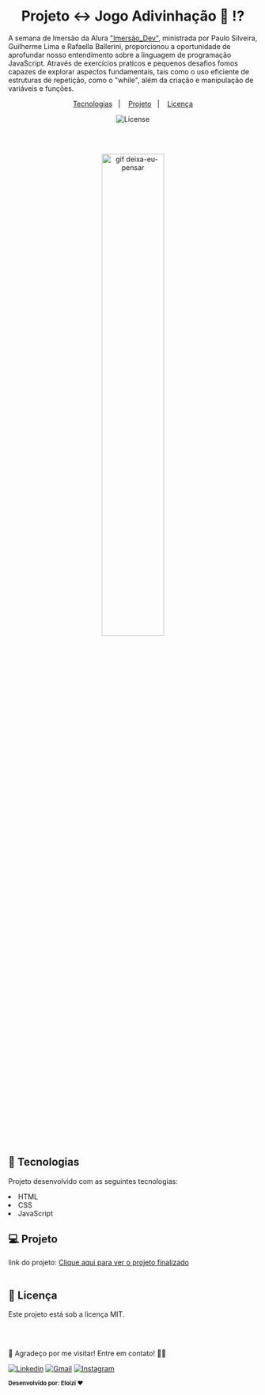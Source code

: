 # <h1 align="center"> Projeto ↔️ Jogo Adivinhação  🤔 ⁉️ </h1>
<p >
A semana de Imersão da Alura <a href="https://cursos.alura.com.br/imersao?utm_source=social&utm_medium=whatsapp&utm_campaign=imers%C3%A3odev7">"Imersão_Dev"</a>, ministrada por Paulo Silveira, Guilherme Lima e Rafaella Ballerini, proporcionou a oportunidade de aprofundar nosso entendimento sobre a linguagem de programação JavaScript. Através de exercícios praticos e pequenos desafios fomos capazes de explorar aspectos fundamentais, tais como o uso eficiente de estruturas de repetição, como o "while", além da criação e manipulação de variáveis e funções.
</p>

<p align="center">
  <a href="#-tecnologias">Tecnologias</a>&nbsp;&nbsp;&nbsp;|&nbsp;&nbsp;&nbsp;
  <a href="#-projeto">Projeto</a>&nbsp;&nbsp;&nbsp;|&nbsp;&nbsp;&nbsp;
  <a href="#memo-licença">Licença</a>
</p>


<p align="center">
  <img alt="License" src="https://img.shields.io/static/v1?label=license&message=MIT&color=49AA26&labelColor=000000">
</p>
<br>
<br>
<p align="center"><img width="50%" src="https://media.tenor.com/BhcXxJfvdIcAAAAd/pensando-deixa-eu-pensar.gif" alt="gif deixa-eu-pensar"></p>
<br>
<br>

## 🚀 Tecnologias

Projeto desenvolvido com as seguintes tecnologias:

<li> HTML
<li> CSS 
<li> JavaScript


## 💻 Projeto
link do projeto: <a href="https://eloizi.github.io/Jogo_Adivinha-o/" alt="link para acessar o site">Clique aqui para ver o projeto finalizado</a><br><br>


## :memo: Licença

<p>Este projeto está sob a licença MIT.
<br>

 <br><br>

 👋 Agradeço por me visitar! Entre em contato! 💬✨

[![Linkedin](https://img.shields.io/badge/Acesse%20o%20meu-Linkedin-blue?style=for-the-badge&logo=Linkedin&logoColor=white)](https://www.linkedin.com/in/eloizi-nogueira-da-silva/) [![Gmail](https://img.shields.io/badge/Entre%20em%20Contato-red?style=for-the-badge&logo=Gmail&logoColor=white&link=mailto:nogueira.eloizi@gmail.com)](mailto:nogueira.eloizi@gmail.com) [![Instagram](https://img.shields.io/badge/Instagram-e4405f?style=for-the-badge&logo=Instagram&logoColor=white&link=https://www.instagram.com/eloizisilva16/)](https://www.instagram.com/eloizisilva16/)

<sub><b>Desenvolvido por: Eloizi ❤️</b></sub></a>
